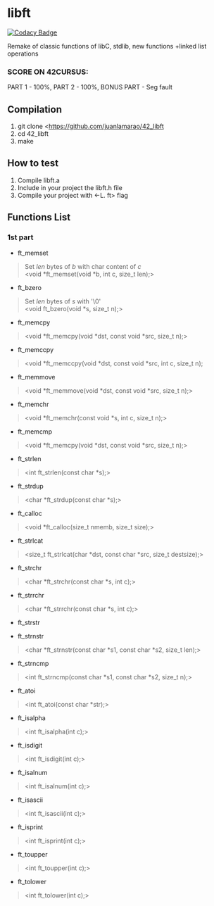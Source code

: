 # libft

[![Codacy Badge](https://api.codacy.com/project/badge/Grade/d1bd308375ce46a1a7c8698a9c3e754b)](https://app.codacy.com/manual/juanlamarao/42_libft?utm_source=github.com&utm_medium=referral&utm_content=juanlamarao/42_libft&utm_campaign=Badge_Grade_Dashboard)

Remake of classic functions of libC, stdlib, new functions +linked list operations

### SCORE ON 42CURSUS:
PART 1 - 100%, PART 2 - 100%, BONUS PART - Seg fault

## Compilation
1. git clone <https://github.com/juanlamarao/42_libft
2. cd 42_libft
3. make

## How to test
1. Compile libft.a
2. Include in your project the libft.h file
3. Compile your project with <-L. ft> flag

## Functions List
### 1st part
* ft_memset
> Set _len_ bytes of _b_ with char content of _c_  
> <void   \*ft_memset(void \*b, int c, size_t len);>
* ft_bzero
> Set _len_ bytes of _s_ with '\0'  
> <void   ft_bzero(void \*s, size_t n);>
* ft_memcpy
> 
> <void   \*ft_memcpy(void \*dst, const void \*src, size_t n);>
* ft_memccpy
> 
> <void   \*ft_memccpy(void \*dst, const void \*src, int c, size_t n);
* ft_memmove
> 
> <void   \*ft_memmove(void \*dst, const void \*src, size_t n);>
* ft_memchr
> 
> <void   \*ft_memchr(const void \*s, int c, size_t n);>
* ft_memcmp
> 
> <void   \*ft_memcpy(void \*dst, const void \*src, size_t n);>
* ft_strlen
> 
> <int    ft_strlen(const char \*s);>
* ft_strdup
> 
> <char   \*ft_strdup(const char \*s);>
* ft_calloc
> 
> <void   \*ft_calloc(size_t nmemb, size_t size);>
* ft_strlcat
> 
> <size_t  ft_strlcat(char \*dst, const char \*src, size_t destsize);>
* ft_strchr
> 
> <char   \*ft_strchr(const char \*s, int c);>
* ft_strrchr
> 
> <char   \*ft_strrchr(const char \*s, int c);>
* ft_strstr
> 
> 
* ft_strnstr
> 
> <char   \*ft_strnstr(const char \*s1, const char \*s2, size_t len);>
* ft_strncmp
> 
> <int    ft_strncmp(const char \*s1, const char \*s2, size_t n);>
* ft_atoi
> 
> <int    ft_atoi(const char \*str);>
* ft_isalpha
> 
> <int    ft_isalpha(int c);>
* ft_isdigit
> 
> <int    ft_isdigit(int c);>
* ft_isalnum
> 
> <int    ft_isalnum(int c);>
* ft_isascii
> 
> <int    ft_isascii(int c);>
* ft_isprint
> 
> <int    ft_isprint(int c);>
* ft_toupper
> 
> <int    ft_toupper(int c);>
* ft_tolower
> 
> <int    ft_tolower(int c);>
